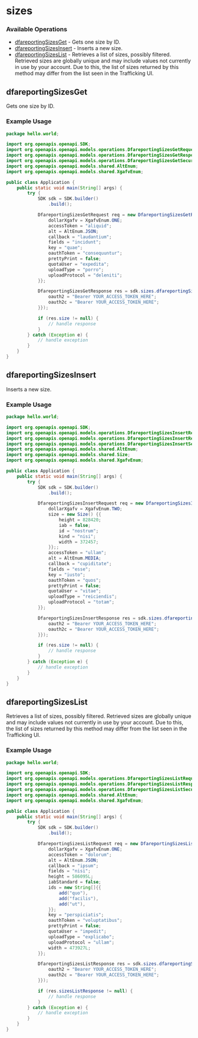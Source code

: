 # sizes

### Available Operations

* [dfareportingSizesGet](#dfareportingsizesget) - Gets one size by ID.
* [dfareportingSizesInsert](#dfareportingsizesinsert) - Inserts a new size.
* [dfareportingSizesList](#dfareportingsizeslist) - Retrieves a list of sizes, possibly filtered. Retrieved sizes are globally unique and may include values not currently in use by your account. Due to this, the list of sizes returned by this method may differ from the list seen in the Trafficking UI.

## dfareportingSizesGet

Gets one size by ID.

### Example Usage

```java
package hello.world;

import org.openapis.openapi.SDK;
import org.openapis.openapi.models.operations.DfareportingSizesGetRequest;
import org.openapis.openapi.models.operations.DfareportingSizesGetResponse;
import org.openapis.openapi.models.operations.DfareportingSizesGetSecurity;
import org.openapis.openapi.models.shared.AltEnum;
import org.openapis.openapi.models.shared.XgafvEnum;

public class Application {
    public static void main(String[] args) {
        try {
            SDK sdk = SDK.builder()
                .build();

            DfareportingSizesGetRequest req = new DfareportingSizesGetRequest("iusto", "cum") {{
                dollarXgafv = XgafvEnum.ONE;
                accessToken = "aliquid";
                alt = AltEnum.JSON;
                callback = "laudantium";
                fields = "incidunt";
                key = "quae";
                oauthToken = "consequuntur";
                prettyPrint = false;
                quotaUser = "expedita";
                uploadType = "porro";
                uploadProtocol = "deleniti";
            }};            

            DfareportingSizesGetResponse res = sdk.sizes.dfareportingSizesGet(req, new DfareportingSizesGetSecurity("commodi", "voluptatibus") {{
                oauth2 = "Bearer YOUR_ACCESS_TOKEN_HERE";
                oauth2c = "Bearer YOUR_ACCESS_TOKEN_HERE";
            }});

            if (res.size != null) {
                // handle response
            }
        } catch (Exception e) {
            // handle exception
        }
    }
}
```

## dfareportingSizesInsert

Inserts a new size.

### Example Usage

```java
package hello.world;

import org.openapis.openapi.SDK;
import org.openapis.openapi.models.operations.DfareportingSizesInsertRequest;
import org.openapis.openapi.models.operations.DfareportingSizesInsertResponse;
import org.openapis.openapi.models.operations.DfareportingSizesInsertSecurity;
import org.openapis.openapi.models.shared.AltEnum;
import org.openapis.openapi.models.shared.Size;
import org.openapis.openapi.models.shared.XgafvEnum;

public class Application {
    public static void main(String[] args) {
        try {
            SDK sdk = SDK.builder()
                .build();

            DfareportingSizesInsertRequest req = new DfareportingSizesInsertRequest("omnis") {{
                dollarXgafv = XgafvEnum.TWO;
                size = new Size() {{
                    height = 828420;
                    iab = false;
                    id = "nostrum";
                    kind = "nisi";
                    width = 372457;
                }};;
                accessToken = "ullam";
                alt = AltEnum.MEDIA;
                callback = "cupiditate";
                fields = "esse";
                key = "iusto";
                oauthToken = "quos";
                prettyPrint = false;
                quotaUser = "vitae";
                uploadType = "reiciendis";
                uploadProtocol = "totam";
            }};            

            DfareportingSizesInsertResponse res = sdk.sizes.dfareportingSizesInsert(req, new DfareportingSizesInsertSecurity("et", "maiores") {{
                oauth2 = "Bearer YOUR_ACCESS_TOKEN_HERE";
                oauth2c = "Bearer YOUR_ACCESS_TOKEN_HERE";
            }});

            if (res.size != null) {
                // handle response
            }
        } catch (Exception e) {
            // handle exception
        }
    }
}
```

## dfareportingSizesList

Retrieves a list of sizes, possibly filtered. Retrieved sizes are globally unique and may include values not currently in use by your account. Due to this, the list of sizes returned by this method may differ from the list seen in the Trafficking UI.

### Example Usage

```java
package hello.world;

import org.openapis.openapi.SDK;
import org.openapis.openapi.models.operations.DfareportingSizesListRequest;
import org.openapis.openapi.models.operations.DfareportingSizesListResponse;
import org.openapis.openapi.models.operations.DfareportingSizesListSecurity;
import org.openapis.openapi.models.shared.AltEnum;
import org.openapis.openapi.models.shared.XgafvEnum;

public class Application {
    public static void main(String[] args) {
        try {
            SDK sdk = SDK.builder()
                .build();

            DfareportingSizesListRequest req = new DfareportingSizesListRequest("perspiciatis") {{
                dollarXgafv = XgafvEnum.ONE;
                accessToken = "dolorum";
                alt = AltEnum.JSON;
                callback = "ipsum";
                fields = "nisi";
                height = 586095L;
                iabStandard = false;
                ids = new String[]{{
                    add("quo"),
                    add("facilis"),
                    add("ut"),
                }};
                key = "perspiciatis";
                oauthToken = "voluptatibus";
                prettyPrint = false;
                quotaUser = "impedit";
                uploadType = "explicabo";
                uploadProtocol = "ullam";
                width = 473927L;
            }};            

            DfareportingSizesListResponse res = sdk.sizes.dfareportingSizesList(req, new DfareportingSizesListSecurity("debitis", "libero") {{
                oauth2 = "Bearer YOUR_ACCESS_TOKEN_HERE";
                oauth2c = "Bearer YOUR_ACCESS_TOKEN_HERE";
            }});

            if (res.sizesListResponse != null) {
                // handle response
            }
        } catch (Exception e) {
            // handle exception
        }
    }
}
```
